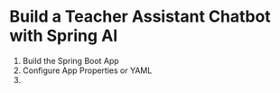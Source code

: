 # Build a Teacher Assistant Chatbot with Spring AI

1. Build the Spring Boot App
2. Configure App Properties or YAML
3. 